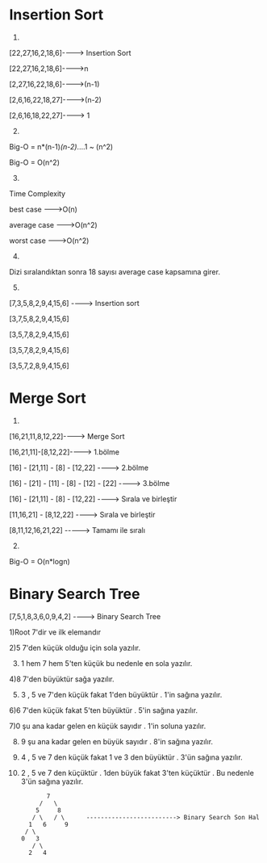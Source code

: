 # Insertion Sort

1)
[22,27,16,2,18,6]----> Insertion Sort

[22,27,16,2,18,6]---->n

[2,27,16,22,18,6]---->(n-1)

[2,6,16,22,18,27]---->(n-2)

[2,6,16,18,22,27]----> 1

2)
Big-O = n*(n-1)*(n-2)*....1 ~ (n^2)

Big-O = O(n^2)

3)
Time Complexity

best case --->O(n)

average case --->O(n^2)

worst case --->O(n^2)

4)
Dizi sıralandıktan sonra 18 sayısı average case kapsamına girer.

5)
[7,3,5,8,2,9,4,15,6] ----> Insertion sort

[3,7,5,8,2,9,4,15,6]

[3,5,7,8,2,9,4,15,6]

[3,5,7,8,2,9,4,15,6]

[3,5,7,2,8,9,4,15,6]


# Merge Sort
 
 1)
 [16,21,11,8,12,22]----> Merge Sort
 
 [16,21,11]-[8,12,22]----> 1.bölme
 
 [16] - [21,11] - [8] - [12,22] ----> 2.bölme
 
 [16] - [21] - [11] - [8] - [12] - [22] ----> 3.bölme
 
 [16] - [21,11] - [8] - [12,22] ----> Sırala ve birleştir
 
 [11,16,21] - [8,12,22] ----> Sırala ve birleştir
 
 [8,11,12,16,21,22] -----> Tamamı ile sıralı
 
 2)
 Big-O  = O(n*logn)
 
 
 # Binary Search Tree
 
 [7,5,1,8,3,6,0,9,4,2] ----> Binary Search Tree
 
 1)Root 7'dir ve ilk elemandır
 
 2)5 7'den küçük olduğu için sola yazılır.
 
 3) 1 hem 7 hem 5'ten küçük bu nedenle en sola yazılır.
 
 4)8 7'den büyüktür sağa yazılır.
 
 5) 3 , 5 ve 7'den küçük fakat 1'den büyüktür . 1'in sağına yazılır.
 
 6)6 7'den küçük fakat 5'ten büyüktür . 5'in sağına yazılır.
 
 7)0 şu ana kadar gelen en küçük sayıdır . 1'in soluna yazılır.
 
 8) 9 şu ana kadar gelen en büyük sayıdır . 8'in sağına yazılır.
 
 9) 4 , 5 ve 7 den küçük fakat 1 ve 3 den büyüktür . 3'ün sağına yazılır.
 
 10) 2 , 5 ve 7 den küçüktür . 1den büyük fakat 3'ten küçüktür . Bu nedenle 3'ün sağına yazılır.
 
        
        
                7
              /   \
             5     8
            / \   / \      -------------------------> Binary Search Son Hal
           1   6     9
          / \
         0   3
            / \
           2   4

 
 
 
 


